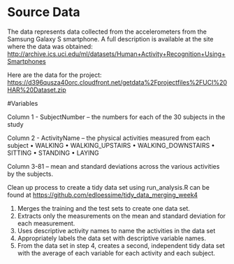 
# Source Data

The data represents data collected from the accelerometers from the Samsung Galaxy S smartphone. A full description is available at the site where the data was obtained:
http://archive.ics.uci.edu/ml/datasets/Human+Activity+Recognition+Using+Smartphones 

Here are the data for the project:
https://d396qusza40orc.cloudfront.net/getdata%2Fprojectfiles%2FUCI%20HAR%20Dataset.zip

#Variables

Column 1 - SubjectNumber – the numbers for each of the 30 subjects in the study

Column 2 - ActivityName – the physical activities measured from each subject
•	WALKING
•	WALKING_UPSTAIRS
•	WALKING_DOWNSTAIRS
•	SITTING
•	STANDING
•	LAYING

Column 3-81 – mean and standard deviations across the various activities by the subjects.

Clean up process to create a tidy data set using run_analysis.R can be found at https://github.com/edloessime/tidy_data_merging_week4 
1.	Merges the training and the test sets to create one data set.
2.	Extracts only the measurements on the mean and standard deviation for each measurement.
3.	Uses descriptive activity names to name the activities in the data set
4.	Appropriately labels the data set with descriptive variable names.
5.	From the data set in step 4, creates a second, independent tidy data set with the average of each variable for each activity and each subject.

